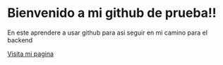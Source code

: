 # Bienvenido a mi github de prueba!!

En este aprendere a usar github para asi seguir en mi camino para el backend

[Visita mi pagina](https://www.youtube.com/watch?v=T9WUO87ZAdY)
